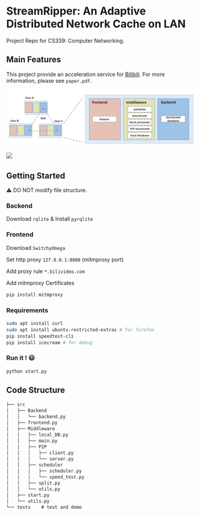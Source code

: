 # StreamRipper: An Adaptive Distributed Network Cache on LAN
Project Repo for CS339: Computer Networking.

## Main Features

This project provide an acceleration service for [Bilibili](https://www.bilibili.com). For more information, please see `paper.pdf`.

![](./asset/structure.png)

![](./asset/demo.gif)

## Getting Started

:warning: DO NOT modify file structure.

### Backend

Download `rqlite`  & Install `pyrqlite`

### Frontend

Download `SwitchyOmega`

Set http proxy `127.0.0.1:8080` (mitmproxy port)

Add proxy rule `*.bilivideo.com`

Add mitmproxy Certificates

```bash
pip install mitmproxy
```

### Requirements

```bash
sudo apt install curl
sudo apt install ubuntu-restricted-extras # for firefox
pip install speedtest-cli
pip install icecream # for debug
```

### Run it ! :smiley:

```python
python start.py
```

## Code Structure

```
├── src
│   ├── Backend
│   │   └── backend.py
│   ├── frontend.py
│   ├── Middleware
│   │   ├── local_DB.py
│   │   ├── main.py
│   │   ├── P2P
│   │   │   ├── client.py
│   │   │   └── server.py
│   │   ├── scheduler
│   │   │   ├── scheduler.py
│   │   │   └── speed_test.py
│   │   ├── split.py
│   │   └── utils.py
│   ├── start.py
│   └── utils.py
└── tests    # test and demo
```